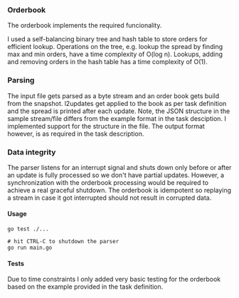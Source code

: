 ### Orderbook

The orderbook implements the required funcionality.

I used a self-balancing binary tree and hash table to store orders for efficient lookup.
Operations on the tree, e.g. lookup the spread by finding max and min orders, have a time complexity of O(log n).
Lookups, adding and removing orders in the hash table has a time complexity of O(1).

### Parsing

The input file gets parsed as a byte stream and an order book gets build from the snapshot.
l2updates get applied to the book as per task definition and the spread is printed after each update.
Note, the JSON structure in the sample stream/file differs from the example format in the task desciption.
I implemented support for the structure in the file.
The output format however, is as required in the task description.

### Data integrity

The parser listens for an interrupt signal and shuts down only before or after an update is fully processed so we don't have partial updates.
However, a synchronization with the orderbook processing would be required to achieve a real graceful shutdown.
The orderbook is idempotent so replaying a stream in case it got interrupted should not result in corrupted data.


#### Usage

```
go test ./...

# hit CTRL-C to shutdown the parser
go run main.go
```

#### Tests

Due to time constraints I only added very basic testing for the orderbook based on the example provided in the task definition.
